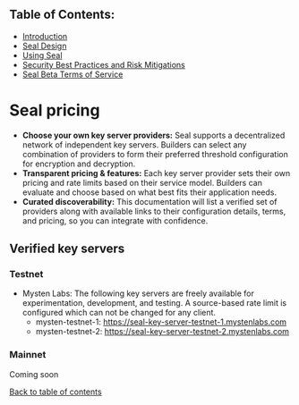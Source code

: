 ## Table of Contents:

- [Introduction](README.md)
- [Seal Design](Design.md)
- [Using Seal](UsingSeal.md)
- [Security Best Practices and Risk Mitigations](SecurityBestPractices.md)
- [Seal Beta Terms of Service](TermsOfService.md)

# Seal pricing

- **Choose your own key server providers:** Seal supports a decentralized network of independent key servers. Builders can select any combination of providers to form their preferred threshold configuration for encryption and decryption.
- **Transparent pricing & features:** Each key server provider sets their own pricing and rate limits based on their service model. Builders can evaluate and choose based on what best fits their application needs.
- **Curated discoverability:** This documentation will list a verified set of providers along with available links to their configuration details, terms, and pricing, so you can integrate with confidence.

## Verified key servers

### Testnet

- Mysten Labs: The following key servers are freely available for experimentation, development, and testing. A source-based rate limit is configured which can not be changed for any client.
    - mysten-testnet-1: https://seal-key-server-testnet-1.mystenlabs.com
    - mysten-testnet-2: https://seal-key-server-testnet-2.mystenlabs.com

### Mainnet

Coming soon

[Back to table of contents](#table-of-contents)